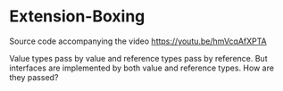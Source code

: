 # Extension-Boxing
Source code accompanying the video https://youtu.be/hmVcqAfXPTA

Value types pass by value and reference types pass by reference. But interfaces are implemented by both value and reference types. How are they passed?
